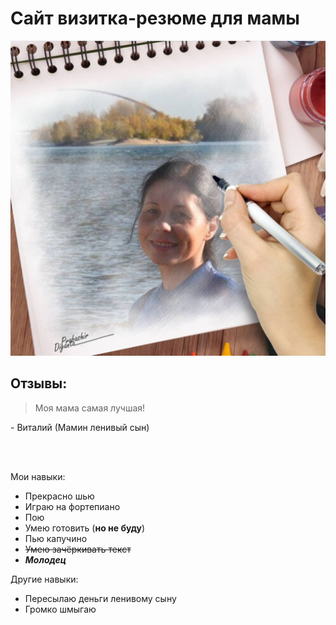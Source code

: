 # Сайт визитка-резюме для мамы

![фото с сайта facebook](assets/mom.jpg ':size=50%')


## Отзывы:
> Моя мама самая лучшая!

 \- Виталий (Мамин ленивый сын)

<!-- slide:break -->

<br/><br/>

Мои навыки:
* Прекрасно шью
* Играю на фортепиано
* Пою
* Умею готовить (__но не буду__)
* Пью капучино
* ~~Умею зачёркивать текст~~
* ___Молодец___



Другие навыки:
 - Пересылаю деньги ленивому сыну
 - Громко шмыгаю






